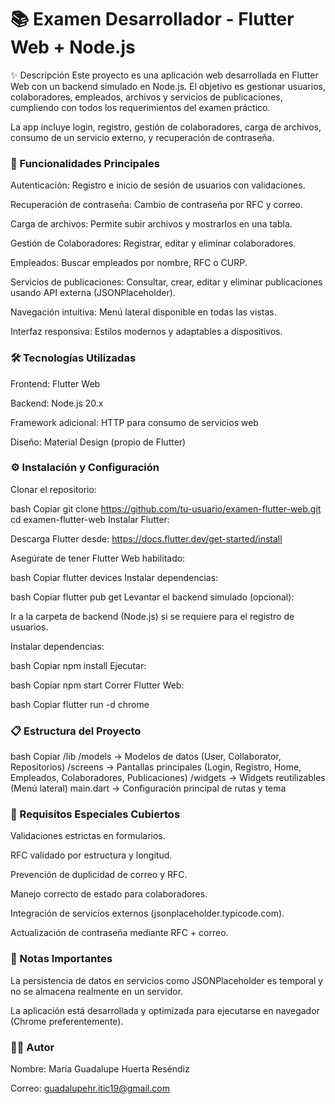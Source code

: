 <h1>📚 Examen Desarrollador - Flutter Web + Node.js</h1>
✨ Descripción
Este proyecto es una aplicación web desarrollada en Flutter Web con un backend simulado en Node.js.
El objetivo es gestionar usuarios, colaboradores, empleados, archivos y servicios de publicaciones, cumpliendo con todos los requerimientos del examen práctico.

La app incluye login, registro, gestión de colaboradores, carga de archivos, consumo de un servicio externo, y recuperación de contraseña.

<h3>🚀 Funcionalidades Principales</h3>
Autenticación: Registro e inicio de sesión de usuarios con validaciones.

Recuperación de contraseña: Cambio de contraseña por RFC y correo.

Carga de archivos: Permite subir archivos y mostrarlos en una tabla.

Gestión de Colaboradores: Registrar, editar y eliminar colaboradores.

Empleados: Buscar empleados por nombre, RFC o CURP.

Servicios de publicaciones: Consultar, crear, editar y eliminar publicaciones usando API externa (JSONPlaceholder).

Navegación intuitiva: Menú lateral disponible en todas las vistas.

Interfaz responsiva: Estilos modernos y adaptables a dispositivos.

<h3>🛠️ Tecnologías Utilizadas </h3>
Frontend: Flutter Web

Backend: Node.js 20.x

Framework adicional: HTTP para consumo de servicios web

Diseño: Material Design (propio de Flutter)


<h3>⚙️ Instalación y Configuración</h3>
Clonar el repositorio:

bash
Copiar
git clone https://github.com/tu-usuario/examen-flutter-web.git
cd examen-flutter-web
Instalar Flutter:

Descarga Flutter desde: https://docs.flutter.dev/get-started/install

Asegúrate de tener Flutter Web habilitado:

bash
Copiar
flutter devices
Instalar dependencias:

bash
Copiar
flutter pub get
Levantar el backend simulado (opcional):

Ir a la carpeta de backend (Node.js) si se requiere para el registro de usuarios.

Instalar dependencias:

bash
Copiar
npm install
Ejecutar:

bash
Copiar
npm start
Correr Flutter Web:

bash
Copiar
flutter run -d chrome

<h3>📋 Estructura del Proyecto</h3>
bash
Copiar
/lib
  /models           → Modelos de datos (User, Collaborator, Repositorios)
  /screens          → Pantallas principales (Login, Registro, Home, Empleados, Colaboradores, Publicaciones)
  /widgets          → Widgets reutilizables (Menú lateral)
main.dart           → Configuración principal de rutas y tema

<h3>🎯 Requisitos Especiales Cubiertos</h3>
Validaciones estrictas en formularios.

RFC validado por estructura y longitud.

Prevención de duplicidad de correo y RFC.

Manejo correcto de estado para colaboradores.

Integración de servicios externos (jsonplaceholder.typicode.com).

Actualización de contraseña mediante RFC + correo.

<h3>📢 Notas Importantes</h3>
La persistencia de datos en servicios como JSONPlaceholder es temporal y no se almacena realmente en un servidor.

La aplicación está desarrollada y optimizada para ejecutarse en navegador (Chrome preferentemente).

<h3>👩‍💻 Autor</h3>
Nombre: María Guadalupe Huerta Reséndiz

Correo: guadalupehr.itic19@gmail.com
